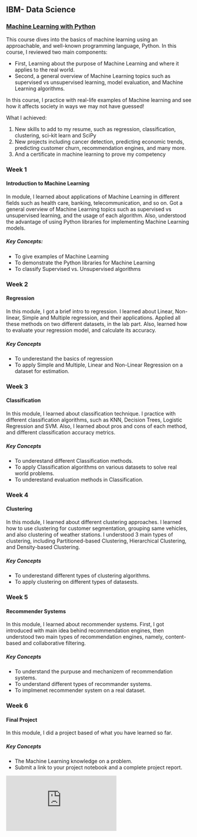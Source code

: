 ## IBM- Data Science

### [Machine Learning with Python](https://www.coursera.org/learn/machine-learning-with-python/home/welcome)    
This course dives into the basics of machine learning using an approachable, and well-known programming language, Python. In this course, I reviewed two main components:

- First, Learning about the purpose of Machine Learning and where it applies to the real world. 
- Second, a general overview of Machine Learning topics such as supervised vs unsupervised learning, model evaluation, and Machine Learning algorithms. 

In this course, I practice with real-life examples of Machine learning and see how it affects society in ways we may not have guessed!

What I achieved:   
1. New skills to add to my resume, such as regression, classification, clustering, sci-kit learn and SciPy 
2. New projects including cancer detection, predicting economic trends, predicting customer churn, recommendation engines, and many more.
3. And a certificate in machine learning to prove my competency
 

### Week 1      
#### Introduction to Machine Learning    
In module, I learned about applications of Machine Learning in different fields such as health care, banking, telecommunication, and so on. Got a general overview of Machine Learning topics such as supervised vs unsupervised learning, and the usage of each algorithm. Also, understood the advantage of using Python libraries for implementing Machine Learning models.
 

##### Key Concepts:   
- To give examples of Machine Learning
- To demonstrate the Python libraries for Machine Learning
- To classify Supervised vs. Unsupervised algorithms




### Week 2 
#### Regression   
In this module, I got a brief intro to regression. I learned about Linear, Non-linear, Simple and Multiple regression, and their applications. Applied all these methods on two different datasets, in the lab part. Also, learned how to evaluate your regression model, and calculate its accuracy.

  

##### Key Concepts      
- To underestand the basics of regression
- To apply Simple and Multiple, Linear and Non-Linear Regression on a dataset for estimation.

### Week 3 
#### Classification   
In this module, I learned about classification technique. I practice with different classification algorithms, such as KNN, Decision Trees, Logistic Regression and SVM. Also, I learned about pros and cons of each method, and different classification accuracy metrics.




##### Key Concepts    
- To underestand different Classification methods.
- To apply Classification algorithms on various datasets to solve real world problems.
- To underestand evaluation methods in Classification.


### Week 4  
#### Clustering   
In this module, I learned about different clustering approaches. I learned how to use clustering for customer segmentation, grouping same vehicles, and also clustering of weather stations. I understood 3 main types of clustering, including Partitioned-based Clustering, Hierarchical Clustering, and Density-based Clustering.




##### Key Concepts    
- To underestand different types of clustering algorithms.
- To apply clustering on different types of datasests.


### Week 5  
####  Recommender Systems   
In this module, I learned about recommender systems. First, I got introduced with main idea behind recommendation engines, then understood two main types of recommendation engines, namely, content-based and collaborative filtering. 


##### Key Concepts    
- To understand the purpuse and mechanizem of recommendation systems.
- To understand different types of recommander systems.
- To implmenet recommender system on a real dataset.


### Week 6
#### Final Project    
In this module, I did a project based of what you have learned so far.


##### Key Concepts    
- The Machine Learning knowledge on a problem.
- Submit a link to your project notebook and a complete project report.



![IBM Certificate](https://github.com/BBartee75/IBM---Data-Science/blob/main/Course%208_Machine%20Learning%20with%20Python/IBM%20Certificate%20-%20000J8GHNVQCZ.pdf)